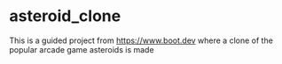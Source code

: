 # asteroid_clone
This is a guided project from https://www.boot.dev where a clone of the popular arcade game asteroids is made
